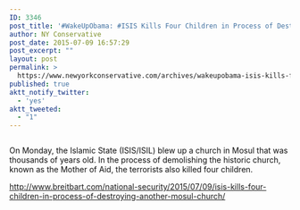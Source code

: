 ```yaml
---
ID: 3346
post_title: '#WakeUpObama: #ISIS Kills Four Children in Process of Destroying #Mosul Church #Persecution #KillingChristians'
author: NY Conservative
post_date: 2015-07-09 16:57:29
post_excerpt: ""
layout: post
permalink: >
  https://www.newyorkconservative.com/archives/wakeupobama-isis-kills-four-children-in-process-of-destroying-mosul-church-persecution-killingchristians/
published: true
aktt_notify_twitter:
  - 'yes'
aktt_tweeted:
  - "1"
---
```

<p><img src="http://www.newyorkconservative.com/wp-content/uploads/2015/07/070915_2057_WakeUpObama1.jpg" alt=""/>
	</p><p><span style="color:#111111">On Monday, the Islamic State (ISIS/ISIL) blew up a church in Mosul that was thousands of years old. In the process of demolishing the historic church, known as the Mother of Aid, the terrorists also killed four children.
</span></p><p><a href="http://www.breitbart.com/national-security/2015/07/09/isis-kills-four-children-in-process-of-destroying-another-mosul-church/">http://www.breitbart.com/national-security/2015/07/09/isis-kills-four-children-in-process-of-destroying-another-mosul-church/</a>
	</p>
